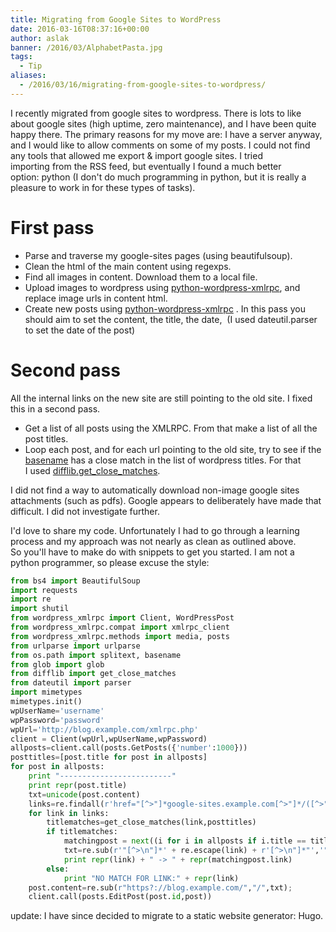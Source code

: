 ```yaml
---
title: Migrating from Google Sites to WordPress
date: 2016-03-16T08:37:16+00:00
author: aslak
banner: /2016/03/AlphabetPasta.jpg
tags:
  - Tip
aliases:
  - /2016/03/16/migrating-from-google-sites-to-wordpress/
---
```

I recently migrated from google sites to wordpress. There is lots to like about google sites (high uptime, zero maintenance), and I have been quite happy there. The primary reasons for my move are: I have a server anyway, and I would like to allow comments on some of my posts. I could not find any tools that allowed me export & import google sites. I tried importing from the RSS feed, but eventually I found a much better option: python (I don't do much programming in python, but it is really a pleasure to work in for these types of tasks).

# First pass

  * Parse and traverse my google-sites pages (using beautifulsoup).
  * Clean the html of the main content using regexps.
  * Find all images in content. Download them to a local file.
  * Upload images to wordpress using [python-wordpress-xmlrpc](https://python-wordpress-xmlrpc.readthedocs.org/en/latest/ref/wordpress.html), and replace image urls in content html.
  * Create new posts using [python-wordpress-xmlrpc](https://python-wordpress-xmlrpc.readthedocs.org/en/latest/ref/wordpress.html) . In this pass you should aim to set the content, the title, the date,  (I used dateutil.parser to set the date of the post)

# Second pass

All the internal links on the new site are still pointing to the old site. I fixed this in a second pass.

  * Get a list of all posts using the XMLRPC. From that make a list of all the post titles.
  * Loop each post, and for each url pointing to the old site, try to see if the [basename](https://docs.python.org/2/library/os.path.html) has a close match in the list of wordpress titles. For that I used [difflib.get\_close\_matches](https://docs.python.org/2/library/difflib.html#difflib.get_close_matches).



I did not find a way to automatically download non-image google sites attachments (such as pdfs). Google appears to deliberately have made that difficult. I did not investigate further.

I'd love to share my code. Unfortunately I had to go through a learning process and my approach was not nearly as clean as outlined above. So you'll have to make do with snippets to get you started. I am not a python programmer, so please excuse the style:



```python
from bs4 import BeautifulSoup
import requests
import re
import shutil
from wordpress_xmlrpc import Client, WordPressPost
from wordpress_xmlrpc.compat import xmlrpc_client
from wordpress_xmlrpc.methods import media, posts
from urlparse import urlparse
from os.path import splitext, basename
from glob import glob
from difflib import get_close_matches
from dateutil import parser
import mimetypes
mimetypes.init()
wpUserName='username'
wpPassword='password'
wpUrl='http://blog.example.com/xmlrpc.php'
client = Client(wpUrl,wpUserName,wpPassword)
allposts=client.call(posts.GetPosts({'number':1000}))
posttitles=[post.title for post in allposts]
for post in allposts:
    print "-------------------------"
    print repr(post.title)
    txt=unicode(post.content)
    links=re.findall(r'href="[^>"]*google-sites.example.com[^>"]*/([^>"\?]*)', txt)
    for link in links:
        titlematches=get_close_matches(link,posttitles)
        if titlematches:
            matchingpost = next((i for i in allposts if i.title == titlematches[0]), None)
            txt=re.sub(r'"[^>\n"]*' + re.escape(link) + r'[^>\n"]*"','"'+ matchingpost.link +'"',txt)
            print repr(link) + " -> " + repr(matchingpost.link)
        else:
            print "NO MATCH FOR LINK:" + repr(link)
    post.content=re.sub(r"https?://blog.example.com/","/",txt);
    client.call(posts.EditPost(post.id,post))
```

update: I have since decided to migrate to a static website generator: Hugo.  
